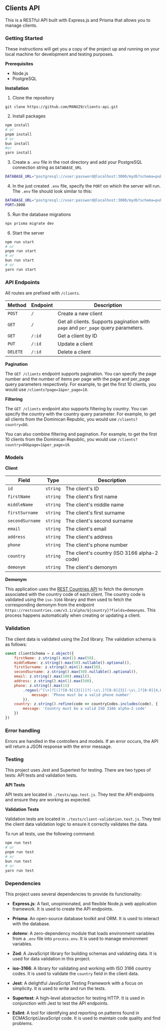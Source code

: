## Clients API

This is a RESTful API built with Express.js and Prisma that allows you to manage clients.

### Getting Started

These instructions will get you a copy of the project up and running on your local machine for development and testing purposes.

**Prerequisites**

- Node.js
- PostgreSQL

**Installation**

1. Clone the repository
```
git clone https://github.com/M4NU29/clients-api.git
```
2. Install packages
```bash
npm install
# or
pnpm install
# or
bun install
#or
yarn install
```

3. Create a `.env` file in the root directory and add your PostgreSQL connection string as `DATABASE_URL`
```bash
DATABASE_URL="postgresql://user:password@localhost:3000/mydb?schema=public"
```

4. In the just created `.env` file, specify the `PORT` on which the server will run. The `.env` file should look similar to this:
```bash
DATABASE_URL="postgresql://user:password@localhost:3000/mydb?schema=public"
PORT=3000
```

5. Run the database migrations
```bash
npx prisma migrate dev
```

6. Start the server
```bash
npm run start
# or
pnpm run start
# or
bun run start
# or
yarn run start
```

### API Endpoints

All routes are prefixed with `/clients`.


| Method   | Endpoint | Description          |
|----------|----------|----------------------|
| `POST`   | `/`      | Create a new client |
| `GET`    | `/`      | Get all clients. Supports pagination with `page` and `per_page` query parameters.      |
| `GET`    | `/:id`   | Get a client by ID   |
| `PUT`    | `/:id`   | Update a client      |
| `DELETE` | `/:id`   | Delete a client      |

**Pagination**

The `GET /clients` endpoint supports pagination. You can specify the page number and the number of items per page with the page and per_page query parameters respectively. For example, to get the first 10 clients, you would use `/clients?page=1&per_page=10`.

**Filtering**

The `GET /clients` endpoint also supports filtering by country. You can specify the country with the country query parameter. For example, to get all clients from the Dominican Republic, you would use `/clients?country=DO`.

You can also combine filtering and pagination. For example, to get the first 10 clients from the Dominican Republic, you would use `/clients?country=DO&page=1&per_page=10`.

### Models

**Client**

| Field          | Type   | Description                           |
|----------------|--------|---------------------------------------|
| `id`           | `string` | The client's ID                       |
| `firstName`    | `string` | The client's first name               |
| `middleName`   | `string` | The client's middle name              |
| `firstSurname` | `string` | The client's first surname            |
| `secondSurname`| `string` | The client's second surname           |
| `email`        | `string` | The client's email                    |
| `address`      | `string` | The client's address                  |
| `phone`        | `string` | The client's phone number             |
| `country`      | `string` | The client's country (ISO 3166 alpha-2 code) |
| `demonym`      | `string` | The client's demonym                  |

**Demonym**

This application uses the [REST Countries API](https://restcountries.com/) to fetch the demonym associated with the country code of each client. The country code is validated using the `iso-3166` library and then used to fetch the corresponding demonym from the endpoint `https://restcountries.com/v3.1/alpha/${country}?fields=demonyms`. This process happens automatically when creating or updating a client.

### Validation

The client data is validated using the Zod library. The validation schema is as follows:
```js
const clientSchema = z.object({
    firstName: z.string().min(1).max(50),
    middleName: z.string().max(50).nullable().optional(),
    firstSurname: z.string().min(1).max(50),
    secondSurname: z.string().max(50).nullable().optional(),
    email: z.string().max(100).email(),
    address: z.string().min(1).max(500),
    phone: z.string().max(15)
        .regex(/^[\+]?[(]?[0-9]{3}[)]?[-\s\.]?[0-9]{3}[-\s\.]?[0-9]{4,6}$/, {
            message: 'Phone must be a valid phone number'		
        }),
    country: z.string().refine(code => countryCodes.includes(code), {
        message: 'Country must be a valid ISO 3166 alpha-2 code'
    })
})
```

### Error handling

Errors are handled in the controllers and models. If an error occurs, the API will return a JSON response with the error message.

### Testing

This project uses Jest and Supertest for testing. There are two types of tests: API tests and validation tests.

**API Tests**

API tests are located in `./tests/app.test.js`. They test the API endpoints and ensure they are working as expected.

**Validation Tests**

Validation tests are located in `./tests/client-validation.test.js`. They test the client data validation logic to ensure it correctly validates the data.

To run all tests, use the following command:
```bash
npm run test
# or
pnpm run test
# or
bun run test
# or
yarn run test
```

### Dependencies

This project uses several dependencies to provide its functionality:

- **Express.js**: A fast, unopinionated, and flexible Node.js web application framework. It is used to create the API endpoints.

- **Prisma**: An open-source database toolkit and ORM. It is used to interact with the database.

- **dotenv**: A zero-dependency module that loads environment variables from a `.env` file into `process.env`. It is used to manage environment variables.

- **Zod**: A JavaScript library for building schemas and validating data. It is used for data validation in this project.

- **iso-3166**: A library for validating and working with ISO 3166 country codes. It is used to validate the `country` field in the client data.

- **Jest**: A delightful JavaScript Testing Framework with a focus on simplicity. It is used to write and run the tests.

- **Supertest**: A high-level abstraction for testing HTTP. It is used in conjunction with Jest to test the API endpoints.

- **Eslint**: A tool for identifying and reporting on patterns found in ECMAScript/JavaScript code. It is used to maintain code quality and find problems.
